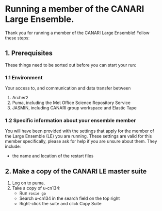 # Running a member of the CANARI Large Ensemble.

Thank you for running a member of the CANARI Large Ensemble! Follow these steps:

## 1. Prerequisites
These things need to be sorted out before you can start your run:
### 1.1 Environment
Your access to, and communication and data transfer between
1. Archer2
2. Puma, including the Met Office Science Repository Service
3. JASMIN, including CANARI group workspace and Elastic Tape

### 1.2 Specific information about your ensemble member
You will have been provided with the settings that apply for the member of the Large Ensemble (LE) you are running.
These settings are valid for this member specifically, please ask for help if you are unsure about them. They include:
- the name and location of the restart files

## 2. Make a copy of the CANARI LE master suite
1. Log on to puma.
2. Take a copy of u-cn134:
   - Run `rosie go`
   - Search u-cn134 in the search field on the top right
   - Right-click the suite and click Copy Suite 
